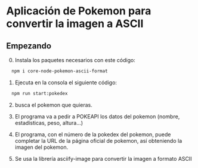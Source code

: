 # Aplicación de Pokemon para convertir la imagen a ASCII

## Empezando

0. Instala los paquetes necesarios con este código:

```bash
  npm i core-node-pokemon-ascii-format
```

1. Ejecuta en la consola el siguiente código:

```bash
  npm run start:pokedex
```
2. busca el pokemon que quieras.

3. El programa va a pedir a POKEAPI los datos del pokemon (nombre, estadísticas, peso, altura...)

4. El programa, con el número de la pokedex del pokemon, puede completar la URL de la página oficial de pokemon, así obteniendo la imagen del pokemon.

5. Se usa la librería asciify-image para convertir la imagen a formato ASCII
